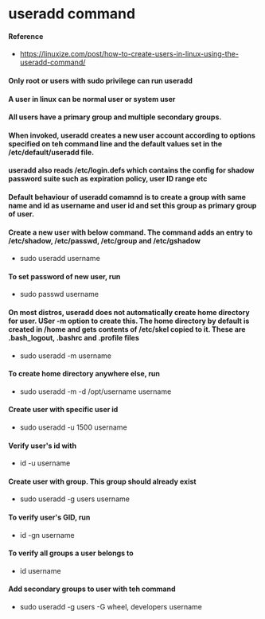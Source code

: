 # useradd command

#### Reference
* https://linuxize.com/post/how-to-create-users-in-linux-using-the-useradd-command/

#### Only root or users with sudo privilege can run useradd

#### A user in linux can be normal user or system user

#### All users have a primary group and multiple secondary groups.

#### When invoked, useradd creates a new user account according to options specified on teh command line and the default values set in the /etc/default/useradd file.

#### useradd also reads /etc/login.defs which contains the config for shadow password suite such as expiration policy, user ID range etc

#### Default behaviour of useradd comamnd is to create a group with same name and id as username and user id and set this group as primary group of user.

#### Create a new user with below command. The command adds an entry to /etc/shadow, /etc/passwd, /etc/group and /etc/gshadow
* sudo useradd username

#### To set password of new user, run
* sudo passwd username

#### On most distros, useradd does not automatically create home directory for user. USer -m option to create this. The home directory by default is created in /home and gets contents of /etc/skel copied to it. These are .bash_logout, .bashrc and .profile files
* sudo useradd -m username

#### To create home directory anywhere else, run
* sudo useradd -m -d /opt/username username

#### Create user with specific user id
* sudo useradd -u 1500 username

#### Verify user's id with
* id -u username

#### Create user with group. This group should already exist
* sudo useradd -g users username

#### To verify user's GID, run
* id -gn username

#### To verify all groups a user belongs to
* id username

#### Add secondary groups to user with teh command
* sudo useradd -g users -G wheel, developers username

